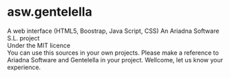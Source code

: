 # asw.gentelella
A web interface (HTML5, Boostrap, Java Script, CSS)
An Ariadna Software S.L. project  
Under the MIT licence  
You can use this sources in your own projects. 
Please make a reference to Ariadna Software and Gentelella in your project. 
Wellcome, let us know your experience.
 


